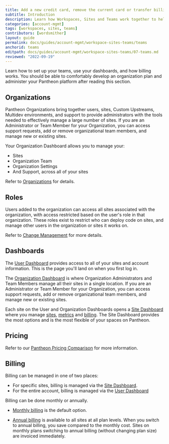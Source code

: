 ```yaml
---
title: Add a new credit card, remove the current card or transfer billing to a new site owner
subtitle: Introduction
description: Learn how Workspaces, Sites and Teams work together to help you manage your sites.
categories: [account-mgmt]
tags: [workspaces, sites, teams]
contributors: [wordsmither]
layout: guide
permalink: docs/guides/account-mgmt/workspace-sites-teams/teams
anchorid: teams
editpath: docs/guides/account-mgmt/workspace-sites-teams/07-teams.md
reviewed: "2022-09-19"
---
```


Learn how to set up your teams, use your dashboards, and how billing works. You should be able to comfortably develop an organization plan and administer your Pantheon platform after reading this section.

## Organizations

Pantheon Organizations bring together users, sites, Custom Upstreams, Multidev environments, and support to provide administrators with the tools needed to effectively manage a large number of sites. If you are an Administrator or Team Member for your Organization, you can access support requests, add or remove organizational team members, and manage new or existing sites.

Your Organization Dashboard allows you to manage your:
- Sites
- Organization Team
- Organization Settings
- And Support, across all of your sites


Refer to [Organizations](/organizations) for details. 

## Roles

Users added to the organization can access all sites associated with the organization, with access restricted based on the user's role in that organization. These roles exist to restrict who can deploy code on sites, and manage other users in the organization or sites it works on.

Refer to [Change Management](/change-management) for more details.

## Dashboards

The [User Dashboard](/user-dashboard) provides access to all of your sites and account information. This is the page you'll land on when you first log in.

The [Organization Dashboard](/organization-dashboard) is where Organization Administrators and Team Members manage all their sites in a single location. If you are an Administrator or Team Member for your Organization, you can access support requests, add or remove organizational team members, and manage new or existing sites.

Each site on the User and Organization Dashboards opens a [Site Dashboard](/site-plan) where you manage [sites](/site-plan/), [metrics](/metrics/) and [billing](/site-billing/). The Site Dashboard provides the most options and is the most flexible of your spaces on Pantheon. 

## Pricing

Refer to our [Pantheon Pricing Comparison](https://pantheon.io/pricing-comparison) for more information.

## Billing

Billing can be managed in one of two places:

- For specific sites, billing is managed via the [Site Dashboard](/site-billing).
- For the entire account, billing is managed via the [User Dashboard](/account-billing)

Billing can be done monthly or annually.

- [Monthly billing](/guides/new-dashboard/workspace-billing/subscriptions) is the default option.
  
- [Annual billing](/annual-billing) is available to all sites at all plan levels. When you switch to annual billing, you save compared to the monthly cost. Sites on monthly plans switching to annual billing (without changing plan size) are invoiced immediately.